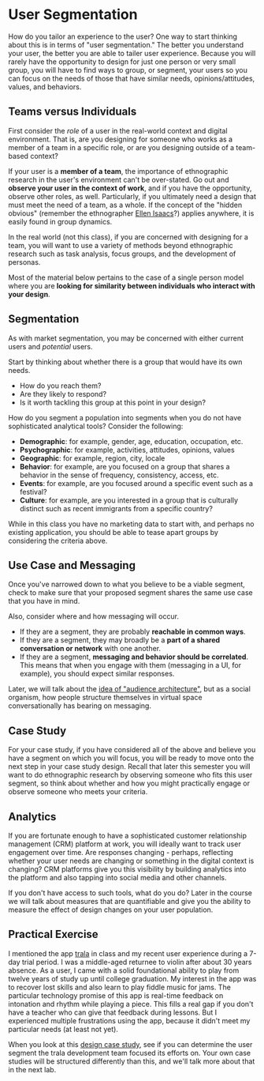 # User Segmentation

How do you tailor an experience to the user? One way to start thinking about this is in terms of "user segmentation." The better you understand your user, the better you are able to tailer user experience. Because you will rarely have the opportunity to design for just one person or very small group, you will have to find ways to group, or segment, your users so you can focus on the needs of those that have similar needs, opinions/attitudes, values, and behaviors.

## Teams versus Individuals

First consider the *role* of a user in the real-world context and digital environment. That is, are you designing for someone who works as a member of a team in a specific role, or are you designing outside of a team-based context?

If your user is a **member of a team**, the importance of ethnographic research in the user's environment can't be over-stated. Go out and **observe your user in the context of work**, and if you have the opportunity, observe other roles, as well. Particularly, if you ultimately need a design that must meet the need of a team, as a whole. If the concept of the "hidden obvious" (remember the ethnographer [Ellen Isaacs](https://www.youtube.com/watch?v=nV0jY5VgymI)?) applies anywhere, it is easily found in group dynamics.

In the real world (not this class), if you are concerned with designing for a team, you will want to use a variety of methods beyond ethnographic research such as task analysis, focus groups, and the development of personas.

Most of the material below pertains to the case of a single person model where you are **looking for similarity between individuals who interact with your design**.

## Segmentation

As with market segmentation, you may be concerned with either current users and *potential* users.

Start by thinking about whether there is a group that would have its own needs.
- How do you reach them?
- Are they likely to respond?
- Is it worth tackling this group at this point in your design?

How do you segment a population into segments when you do not have sophisticated analytical tools? Consider the following:

- **Demographic**: for example, gender, age, education, occupation, etc.
- **Psychographic**: for example, activities, attitudes, opinions, values
- **Geographic**: for example, region, city, locale
- **Behavior**: for example, are you focused on a group that shares a behavior in the sense of frequency, consistency, access, etc.
- **Events**: for example, are you focused around a specific event such as a festival?
- **Culture**: for example, are you interested in a group that is culturally distinct such as recent immigrants from a specific country?

While in this class you have no marketing data to start with, and perhaps no existing application, you should be able to tease apart groups by considering the criteria above.

## Use Case and Messaging

Once you've narrowed down to what you believe to be a viable segment, check to make sure that your proposed segment shares the same use case that you have in mind.

Also, consider where and how messaging will occur.

- If they are a segment, they are probably **reachable in common ways**.
- If they are a segment, they may broadly be a **part of a shared conversation or network** with one another.
- If they are a segment, **messaging and behavior should be correlated**. This means that when you engage with them (messaging in a UI, for example), you should expect similar responses.

Later, we will talk about the [idea of "audience architecture"](http://strategicsummit.com/using-data-to-segment-the-market-into-those-who-lead-those-who-share-and-those-who-lurk-and-learn/), but as a social organism, how people structure themselves in virtual space conversationally has bearing on messaging.

## Case Study

For your case study, if you have considered all of the above and believe you have a segment on which you will focus, you will be ready to move onto the next step in your case study design. Recall that later this semester you will want to do ethnographic research by observing someone who fits this user segment, so think about whether and how you might practically engage or observe someone who meets your criteria.

## Analytics

If you are fortunate enough to have a sophisticated customer relationship management (CRM) platform at work, you will ideally want to track user engagement over time. Are responses changing - perhaps, reflecting whether your user needs are changing or something in the digital context is changing? CRM platforms give you this visibility by building analytics into the platform and also tapping into social media and other channels.

If you don't have access to such tools, what do you do? Later in the course we will talk about measures that are quantifiable and give you the ability to measure the effect of design changes on your user population.

## Practical Exercise

I mentioned the app [trala](https://trala.com) in class and my recent user experience during a 7-day trial period. I was a middle-aged returnee to violin after about 30 years absence. As a user, I came with a solid foundational ability to play from  twelve years of study up until college graduation. My interest in the app was to recover lost skills and also learn to play fiddle music for jams. The particular technology promise of this app is real-time feedback on intonation and rhythm while playing a piece. This fills a real gap if you don't have a teacher who can give that feedback during lessons. But I experienced multiple frustrations using the app, because it didn't meet my particular needs (at least not yet).

When you look at this [design case study](https://www.erinmoore.design/trala-casestudy), see if you can determine the user segment the trala development team focused its efforts on. Your own case studies will be structured differently than this, and we'll talk more about that in the next lab.
